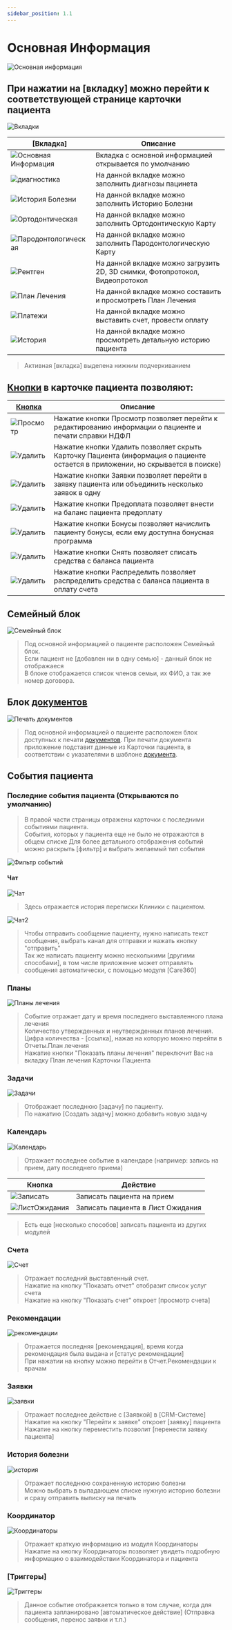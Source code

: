 ```yaml
---
sidebar_position: 1.1
---
```


# Основная Информация

![Основная информация](./assets/card-patient-view/card-patient.png)

## При нажатии на [вкладку] можно перейти к соответствующей странице карточки пациента

![Вкладки](./assets/card-patient-view/tabs.png)

| [Вкладка]                                                             | Описание                                                                     |
|-----------------------------------------------------------------------|------------------------------------------------------------------------------|
| ![Основная Информация](./assets/card-patient-view/tabs/main-info.png) | Вкладка с основной информацией открывается по умолчанию                      |
| ![диагностика](./assets/card-patient-view/tabs/diagnoses.png)         | На данной вкладке можно заполнить диагнозы пацинета                          |
| ![История Болезни](./assets/card-patient-view/tabs/history-d.png)     | На данной вкладке можно заполнить Историю Болезни                            |
| ![Ортодонтическая](./assets/card-patient-view/tabs/ortho.png)         | На данной вкладке можно заполнить Ортодонтическую Карту                      |
| ![Пародонтологическая](./assets/card-patient-view/tabs/paro.png)      | На данной вкладке можно заполнить Пародонтологическую Карту                  |
| ![Рентген](./assets/card-patient-view/tabs/x-ray.png)                 | На данной вкладке можно загрузить 2D, 3D снимки, Фотопротокол, Видеопротокол |
| ![План Лечения](./assets/card-patient-view/tabs/plan.png)             | На данной вкладке можно составить и просмотреть План Лечения                 |
| ![Платежи](./assets/card-patient-view/tabs/paym.png)                  | На данной вкладке можно выставить счет, провести оплату                      |
| ![История](./assets/card-patient-view/tabs/history.png)               | На данной вкладке можно просмотреть детальную историю пациента               |

> Активная [вкладка] выделена нижним подчеркиванием

## [Кнопки](docs/ui/ui.md#button) в карточке пациента позволяют:

| [Кнопка](docs/ui/ui.md#button)                                                        | Описание                                                                                                                        |
|-----------------------------------------------------------------|---------------------------------------------------------------------------------------------------------------------------------|
| ![Просмотр](./assets/card-patient-view/buttons/view-btn.png)    | Нажатие кнопки Просмотр позволяет перейти к редактированию информации о пациенте и печати справки НДФЛ                          |
| ![Удалить](./assets/card-patient-view/buttons/del-btn.png)      | Нажатие кнопки Удалить позволяет скрыть Карточку Пациента (информация о пациенте остается в приложении, но скрывается в поиске) |
| ![Удалить](./assets/card-patient-view/buttons/request-btn.png)  | Нажатие кнопки Заявки позволяет перейти в заявку пациента или объединить несколько заявок в одну                                |
| ![Удалить](./assets/card-patient-view/buttons/prepaym-btn.png)  | Нажатие кнопки Предоплата позволяет внести на баланс пациента предоплату                                                        |
| ![Удалить](./assets/card-patient-view/buttons/bonus-btn.png)    | Нажатие кнопки Бонусы позволяет начислить пациенту бонусы, если ему доступна бонусная программа                                 |
| ![Удалить](./assets/card-patient-view/buttons/take_off-btn.png) | Нажатие кнопки Снять позволяет списать средства с баланса пациента                                                              |
| ![Удалить](./assets/card-patient-view/buttons/distrib-btn.png)  | Нажатие кнопки Распределить позволяет распределить средства с баланса пациента в оплату счета                                   |

## Семейный блок

![Семейный блок](./assets/card-patient-view/family.png)

> Под основной информацией о пациенте расположен Семейный блок.  
> Если пациент не [добавлен ни в одну семью] - данный блок не отображаеся  
> В блоке отображается список членов семьи, их ФИО, а так же номер договора.

## Блок [документов](docs/documents/documents.md)

![Печать документов](./assets/card-patient-view/docs.png)

> Под основной информацией о пациенте расположен блок доступных к печати [документов](docs/documents/documents.md).
> При печати документа приложение подставит данные из Карточки пациента, в соответствии с указателями в шаблоне [документа](docs/documents/documents.md).

## События пациента

### Последние события пациента (Открываются по умолчанию)

> В правой части страницы отражены карточки с последними событиями пациента.  
> События, которых у пациента еще не было не отражаются в общем списке
> Для более детального отображения событий можно раскрыть [фильтр] и выбрать желаемый тип события

![Фильтр событий](./assets/card-patient-view/events/event_filter.png)

#### Чат

![Чат](./assets/card-patient-view/events/chat.png)

> Здесь отражается история переписки Клиники с пациентом. 

![Чат2](./assets/card-patient-view/events/chat_desc.png)

> Чтобы отправить сообщение пациенту, нужно написать текст сообщения, выбрать канал для отправки и нажать кнопку "отправить"  
> Так же написать пациенту можно несколькими [другими способами], в том числе приложение может отправлять сообщения автоматически, с помощью модуля [Care360]

### Планы

![Планы лечения](./assets/card-patient-view/events/t-plan.png)

> Событие отражает дату и время последнего выставленного плана лечения  
> Количество утвержденных и неутвержденных планов лечения.  
> Цифра количества - [ссылка], нажав на которую можно перейти в Отчеты.План лечения  
> Нажатие кнопки "Показать планы лечения" переключит Вас на вкладку План лечения Карточки Пациента

### Задачи

![Задачи](./assets/card-patient-view/events/todo.png)

> Отображает последнюю [задачу] по пациенту.  
> По нажатию [Создать задачу] можно добавить новую задачу

### Календарь

![Календарь](./assets/card-patient-view/events/calendar.png)  

> Отражает последнее событие в календаре (например: запись на прием, дату последнего приема)  

| Кнопка                                                           | Действие                          |
|------------------------------------------------------------------|-----------------------------------|
| ![Записать](./assets/card-patient-view/events/add_appoint.png)   | Записать пациента на прием        |
| ![ЛистОжидания](./assets/card-patient-view/events/wait-list.png) | Записать пациента в Лист Ожидания |

> Есть еще [несколько способов] записать пациента из других модулей

### Счета

![Счет](./assets/card-patient-view/events/inv.png)  

> Отражает последний выставленный счет.  
> Нажатие на кнопку "Показать отчет" отобразит список услуг счета  
> Нажатие на кнопку "Показать счет" откроет [просмотр счета]

### Рекомендации

![рекомендации](./assets/card-patient-view/events/recomendation.png)  

> Отражается последняя [рекомендация], время когда рекомендация была выдана и [статус рекомендации]  
> При нажатии на кнопку можно перейти в Отчет.Рекомендации к врачам  

### Заявки

![заявки](./assets/card-patient-view/events/req.png)

> Отражает последнее действие с [Заявкой] в [CRM-Системе]  
> Нажатие на кнопку "Перейти к заявке" откроет [заявку] пациента  
> Нажатие на кнопку переместить позволит [перенести заявку пациента]

### История болезни

![история](./assets/card-patient-view/events/043.png)

> Отражает последнюю сохраненную историю болезни  
> Можно выбрать в выпадающем списке нужную историю болезни и сразу отправить выписку на печать  
> 

### Координатор

![Координаторы](./assets/card-patient-view/events/coord.png)  

> Отражает краткую информацию из модуля Координаторы  
> Нажатие на кнопку Координаторы позволяет увидеть подробную информацию о взаимодействии Координатора и пациента

### [Триггеры]

![Триггеры](./assets/card-patient-view/events/triggers.png)  

> Данное событие отображается только в том случае, когда для пациента запланировано [автоматическое действие] (Отправка сообщения, перенос заявки и т.п.)